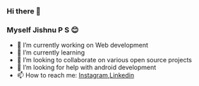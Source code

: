 ### Hi there 👋

### Myself Jishnu P S 😊


- 🔭 I’m currently working on Web development
- 🌱 I’m currently learning 
- 👯 I’m looking to collaborate on various open source projects
- 🤔 I’m looking for help with android development 
- 📫 How to reach me: [Instagram](https://www.instagram.com/jishnupsreekumar/),[Linkedin](https://www.linkedin.com/in/jishnupsreekumar/)
